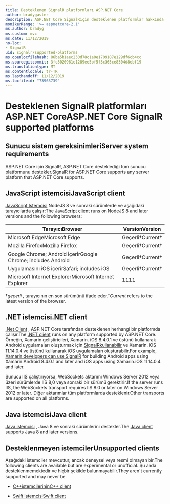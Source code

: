 ```yaml
---
title: Desteklenen SignalR platformları ASP.NET Core
author: bradygaster
description: ASP.NET Core SignalRiçin desteklenen platformlar hakkında bilgi edinin.
monikerRange: '>= aspnetcore-2.1'
ms.author: bradyg
ms.custom: mvc
ms.date: 11/12/2019
no-loc:
- SignalR
uid: signalr/supported-platforms
ms.openlocfilehash: 86ba5b1aec230d78c1a0e1709187e129df6cb4cc
ms.sourcegitcommit: 3fc3020961e1289ee5bf5f3c365ce8304d8ebf19
ms.translationtype: MT
ms.contentlocale: tr-TR
ms.lasthandoff: 11/12/2019
ms.locfileid: "73963739"
---
```

# <a name="aspnet-core-opno-locsignalr-supported-platforms"></a><span data-ttu-id="624b6-103">Desteklenen SignalR platformları ASP.NET Core</span><span class="sxs-lookup"><span data-stu-id="624b6-103">ASP.NET Core SignalR supported platforms</span></span>

## <a name="server-system-requirements"></a><span data-ttu-id="624b6-104">Sunucu sistem gereksinimleri</span><span class="sxs-lookup"><span data-stu-id="624b6-104">Server system requirements</span></span>

<span data-ttu-id="624b6-105">ASP.NET Core için SignalR, ASP.NET Core desteklediği tüm sunucu platformunu destekler.</span><span class="sxs-lookup"><span data-stu-id="624b6-105">SignalR for ASP.NET Core supports any server platform that ASP.NET Core supports.</span></span>

## <a name="javascript-client"></a><span data-ttu-id="624b6-106">JavaScript istemcisi</span><span class="sxs-lookup"><span data-stu-id="624b6-106">JavaScript client</span></span>

<span data-ttu-id="624b6-107">[JavaScript Istemcisi](https://www.npmjs.com/package/@aspnet/signalr) NodeJS 8 ve sonraki sürümlerde ve aşağıdaki tarayıcılarda çalışır:</span><span class="sxs-lookup"><span data-stu-id="624b6-107">The [JavaScript client](https://www.npmjs.com/package/@aspnet/signalr) runs on NodeJS 8 and later versions and the following browsers:</span></span>

| <span data-ttu-id="624b6-108">Tarayıcı</span><span class="sxs-lookup"><span data-stu-id="624b6-108">Browser</span></span>                         | <span data-ttu-id="624b6-109">Version</span><span class="sxs-lookup"><span data-stu-id="624b6-109">Version</span></span>         |
| ------------------------------- | --------------- |
| <span data-ttu-id="624b6-110">Microsoft Edge</span><span class="sxs-lookup"><span data-stu-id="624b6-110">Microsoft Edge</span></span>                  | <span data-ttu-id="624b6-111">Geçerli&dagger;</span><span class="sxs-lookup"><span data-stu-id="624b6-111">Current&dagger;</span></span> |
| <span data-ttu-id="624b6-112">Mozilla Firefox</span><span class="sxs-lookup"><span data-stu-id="624b6-112">Mozilla Firefox</span></span>                 | <span data-ttu-id="624b6-113">Geçerli&dagger;</span><span class="sxs-lookup"><span data-stu-id="624b6-113">Current&dagger;</span></span> |
| <span data-ttu-id="624b6-114">Google Chrome; Android içerir</span><span class="sxs-lookup"><span data-stu-id="624b6-114">Google Chrome; includes Android</span></span> | <span data-ttu-id="624b6-115">Geçerli&dagger;</span><span class="sxs-lookup"><span data-stu-id="624b6-115">Current&dagger;</span></span> |
| <span data-ttu-id="624b6-116">Uygulamasını iOS içerir</span><span class="sxs-lookup"><span data-stu-id="624b6-116">Safari; includes iOS</span></span>            | <span data-ttu-id="624b6-117">Geçerli&dagger;</span><span class="sxs-lookup"><span data-stu-id="624b6-117">Current&dagger;</span></span> |
| <span data-ttu-id="624b6-118">Microsoft Internet Explorer</span><span class="sxs-lookup"><span data-stu-id="624b6-118">Microsoft Internet Explorer</span></span>     | <span data-ttu-id="624b6-119">11</span><span class="sxs-lookup"><span data-stu-id="624b6-119">11</span></span>              |

<span data-ttu-id="624b6-120">&dagger;*geçerli* , tarayıcının en son sürümünü ifade eder.</span><span class="sxs-lookup"><span data-stu-id="624b6-120">&dagger;*Current* refers to the latest version of the browser.</span></span>

## <a name="net-client"></a><span data-ttu-id="624b6-121">.NET istemcisi</span><span class="sxs-lookup"><span data-stu-id="624b6-121">.NET client</span></span>

<span data-ttu-id="624b6-122">[.Net Client](https://www.nuget.org/packages/Microsoft.AspNetCore.SignalR/) , ASP.NET Core tarafından desteklenen herhangi bir platformda çalışır.</span><span class="sxs-lookup"><span data-stu-id="624b6-122">The [.NET client](https://www.nuget.org/packages/Microsoft.AspNetCore.SignalR/) runs on any platform supported by ASP.NET Core.</span></span> <span data-ttu-id="624b6-123">Örneğin, Xamarin geliştiricileri, Xamarin. iOS 8.4.0.1 ve üstünü kullanarak Android uygulamaları oluşturmak için [SignalRkullanabilir](https://github.com/aspnet/Announcements/issues/305) ve Xamarin. iOS 11.14.0.4 ve üstünü kullanarak iOS uygulamaları oluşturabilir.</span><span class="sxs-lookup"><span data-stu-id="624b6-123">For example, [Xamarin developers can use SignalR](https://github.com/aspnet/Announcements/issues/305) for building Android apps using Xamarin.Android 8.4.0.1 and later and iOS apps using Xamarin.iOS 11.14.0.4 and later.</span></span>

<span data-ttu-id="624b6-124">Sunucu IIS çalıştırıyorsa, WebSockets aktarımı Windows Server 2012 veya üzeri sürümlerde IIS 8,0 veya sonraki bir sürümü gerektirir.</span><span class="sxs-lookup"><span data-stu-id="624b6-124">If the server runs IIS, the WebSockets transport requires IIS 8.0 or later on Windows Server 2012 or later.</span></span> <span data-ttu-id="624b6-125">Diğer aktarımlar tüm platformlarda desteklenir.</span><span class="sxs-lookup"><span data-stu-id="624b6-125">Other transports are supported on all platforms.</span></span>

## <a name="java-client"></a><span data-ttu-id="624b6-126">Java istemcisi</span><span class="sxs-lookup"><span data-stu-id="624b6-126">Java client</span></span>

<span data-ttu-id="624b6-127">[Java istemcisi](https://search.maven.org/artifact/com.microsoft.aspnet/signalr) , Java 8 ve sonraki sürümlerini destekler.</span><span class="sxs-lookup"><span data-stu-id="624b6-127">The [Java client](https://search.maven.org/artifact/com.microsoft.aspnet/signalr) supports Java 8 and later versions.</span></span>

## <a name="unsupported-clients"></a><span data-ttu-id="624b6-128">Desteklenmeyen istemciler</span><span class="sxs-lookup"><span data-stu-id="624b6-128">Unsupported clients</span></span>

<span data-ttu-id="624b6-129">Aşağıdaki istemciler mevcuttur, ancak deneysel veya resmi olmayan bir.</span><span class="sxs-lookup"><span data-stu-id="624b6-129">The following clients are available but are experimental or unofficial.</span></span> <span data-ttu-id="624b6-130">Şu anda desteklenmemektedir ve hiçbir şekilde bulunmayabilir.</span><span class="sxs-lookup"><span data-stu-id="624b6-130">They aren't currently supported and may never be.</span></span>

* <span data-ttu-id="624b6-131">[C++istemcilerinin](https://github.com/aspnet/SignalR/tree/master/clients/cpp)</span><span class="sxs-lookup"><span data-stu-id="624b6-131">[C++ client](https://github.com/aspnet/SignalR/tree/master/clients/cpp)</span></span>

* <span data-ttu-id="624b6-132">[Swift istemcisi](https://github.com/moozzyk/SignalR-Client-Swift)</span><span class="sxs-lookup"><span data-stu-id="624b6-132">[Swift client](https://github.com/moozzyk/SignalR-Client-Swift)</span></span>
